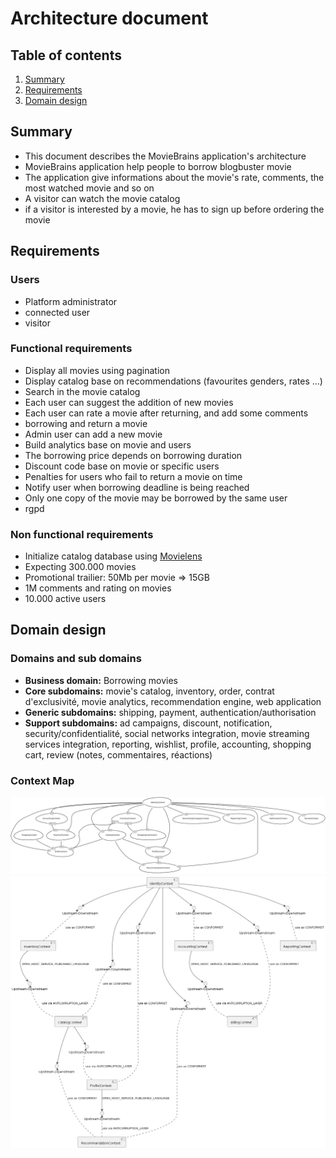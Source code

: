 # Architecture document

## Table of contents
1. [Summary](#summary)
2. [Requirements](#requirements)
3. [Domain design](#domain-design)

## Summary
- This document describes the MovieBrains application's architecture
- MovieBrains application help people to borrow blogbuster movie
- The application give informations about the movie's rate, comments, the most watched movie and so on
- A visitor can watch the movie catalog
- if a visitor is interested by a movie, he has to sign up before ordering the movie

## Requirements
### Users
- Platform administrator
- connected user
- visitor
### Functional requirements
- Display all movies using pagination
- Display catalog base on recommendations (favourites genders, rates ...)
- Search in the movie catalog
- Each user can suggest the addition of new movies
- Each user can rate a movie after returning, and add some comments
- borrowing and return a movie
- Admin user can add a new movie
- Build analytics base on movie and users
- The borrowing price depends on borrowing duration
- Discount code base on movie or specific users
- Penalties for users who fail to return a movie on time
- Notify user when borrowing deadline is being reached
- Only one copy of the movie may be borrowed by the same user
- rgpd

### Non functional requirements
- Initialize catalog database using [Movielens](https://grouplens.org/datasets/movielens/)
- Expecting 300.000 movies
- Promotional trailier: 50Mb per movie => 15GB
- 1M comments and rating on movies
- 10.000 active users

## Domain design
### Domains and sub domains
- **Business domain:** Borrowing movies
- **Core subdomains:** movie's catalog, inventory, order, contrat d'exclusivité, movie analytics, recommendation engine, web application
- **Generic subdomains:** shipping, payment, authentication/authorisation
- **Support subdomains:** ad campaigns, discount, notification, security/confidentialité, social networks integration, movie streaming services integration, reporting, wishlist, profile, accounting, shopping cart, review (notes, commentaires, réactions)

### Context Map
![Context Map](../src-gen/movies-albrains_ContextMap.png)
![Precise Context Map ](../out/src-gen/movies-albrains_ContextMap/movies-albrains_ContextMap.png)
